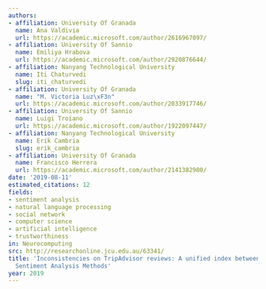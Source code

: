 ```yaml
---
authors:
- affiliation: University Of Granada
  name: Ana Valdivia
  url: https://academic.microsoft.com/author/2616967097/
- affiliation: University Of Sannio
  name: Emiliya Hrabova
  url: https://academic.microsoft.com/author/2920876644/
- affiliation: Nanyang Technological University
  name: Iti Chaturvedi
  slug: iti_chaturvedi
- affiliation: University Of Granada
  name: "M. Victoria Luz\xF3n"
  url: https://academic.microsoft.com/author/2033917746/
- affiliation: University Of Sannio
  name: Luigi Troiano
  url: https://academic.microsoft.com/author/1922097447/
- affiliation: Nanyang Technological University
  name: Erik Cambria
  slug: erik_cambria
- affiliation: University Of Granada
  name: Francisco Herrera
  url: https://academic.microsoft.com/author/2141382980/
date: '2019-08-11'
estimated_citations: 12
fields:
- sentiment analysis
- natural language processing
- social network
- computer science
- artificial intelligence
- trustworthiness
in: Neurocomputing
src: http://researchonline.jcu.edu.au/63341/
title: 'Inconsistencies on TripAdvisor reviews: A unified index between users and
  Sentiment Analysis Methods'
year: 2019
---
```

